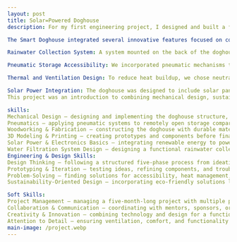 ```yaml
---
layout: post
title: Solar=Powered Doghouse
description: For my first engineering project, I designed and built a fully functional Smart Doghouse over the course of five months, funded by Cooper Carry through my school’s Innovation Academy. The project followed a structured five-phase design thinking process, moving systematically through research, prototyping, 3D printing, woodworking, testing, and final completion.

The Smart Doghouse integrated several innovative features focused on comfort, accessibility, and sustainability:

Rainwater Collection System: A system mounted on the back of the doghouse collected rainwater, filtered it, and dispensed it into a bowl, providing the dog with clean drinking water.

Pneumatic Storage Accessibility: We incorporated pneumatic mechanisms that allowed the storage portion of the doghouse to open remotely from the inside. This feature enabled the dog to access toys independently and enhanced overall accessibility for humans.

Thermal and Ventilation Design: To reduce heat buildup, we chose neutral gray tones and implemented higher ceilings with high “windows” for optimal airflow and natural ventilation.

Solar Power Integration: The doghouse was designed to include solar panels to supply energy for the pneumatic system and other electronic components, making the design self-sustainable.
This project was an introduction to combining mechanical design, sustainability, and user-centered engineering, giving me practical experience in prototyping, testing, and applying engineering principles in a real-world application.

skills: 
Mechanical Design – designing and implementing the doghouse structure, storage mechanisms, and ventilation features
Pneumatics – applying pneumatic systems to remotely open storage compartments
Woodworking & Fabrication – constructing the doghouse with durable materials
3D Modeling & Printing – creating prototypes and components before final assembly
Solar Power & Electronics Basics – integrating renewable energy to power systems
Water Filtration System Design – designing a functional rainwater collection and filtration setup
Engineering & Design Skills:
Design Thinking – following a structured five-phase process from ideation to completion
Prototyping & Iteration – testing ideas, refining components, and troubleshooting
Problem-Solving – finding solutions for accessibility, heat management, and usability
Sustainability-Oriented Design – incorporating eco-friendly solutions like solar power and rainwater collection

Soft Skills:
Project Management – managing a five-month-long project with multiple phases
Collaboration & Communication – coordinating with mentors, sponsors, or teammates
Creativity & Innovation – combining technology and design for a functional, user-friendly product
Attention to Detail – ensuring ventilation, comfort, and functionality were optimized
main-image: /project.webp 
---
```


